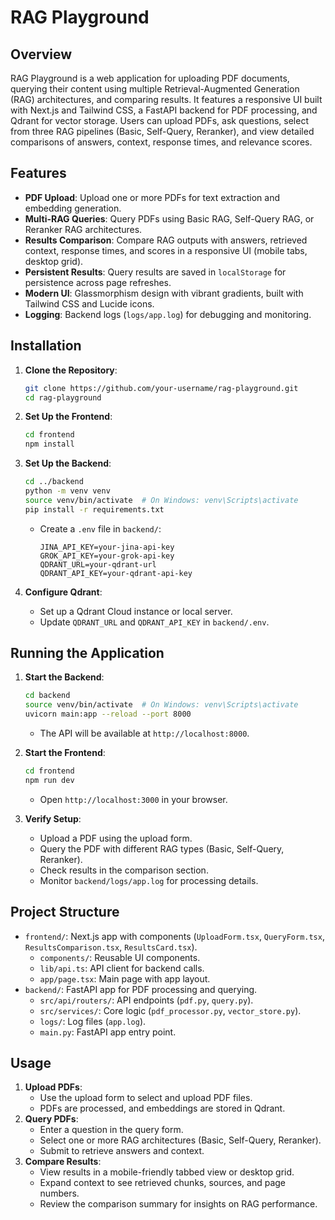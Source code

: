 # RAG Playground

## Overview

RAG Playground is a web application for uploading PDF documents, querying their content using multiple Retrieval-Augmented Generation (RAG) architectures, and comparing results. It features a responsive UI built with Next.js and Tailwind CSS, a FastAPI backend for PDF processing, and Qdrant for vector storage. Users can upload PDFs, ask questions, select from three RAG pipelines (Basic, Self-Query, Reranker), and view detailed comparisons of answers, context, response times, and relevance scores.

## Features

- **PDF Upload**: Upload one or more PDFs for text extraction and embedding generation.
- **Multi-RAG Queries**: Query PDFs using Basic RAG, Self-Query RAG, or Reranker RAG architectures.
- **Results Comparison**: Compare RAG outputs with answers, retrieved context, response times, and scores in a responsive UI (mobile tabs, desktop grid).
- **Persistent Results**: Query results are saved in `localStorage` for persistence across page refreshes.
- **Modern UI**: Glassmorphism design with vibrant gradients, built with Tailwind CSS and Lucide icons.
- **Logging**: Backend logs (`logs/app.log`) for debugging and monitoring.


## Installation

1. **Clone the Repository**:
   ```bash
   git clone https://github.com/your-username/rag-playground.git
   cd rag-playground
   ```

2. **Set Up the Frontend**:
   ```bash
   cd frontend
   npm install


3. **Set Up the Backend**:
   ```bash
   cd ../backend
   python -m venv venv
   source venv/bin/activate  # On Windows: venv\Scripts\activate
   pip install -r requirements.txt
   ```
   - Create a `.env` file in `backend/`:
     ```
     JINA_API_KEY=your-jina-api-key
     GROK_API_KEY=your-grok-api-key
     QDRANT_URL=your-qdrant-url
     QDRANT_API_KEY=your-qdrant-api-key
     ```

4. **Configure Qdrant**:
   - Set up a Qdrant Cloud instance or local server.
   - Update `QDRANT_URL` and `QDRANT_API_KEY` in `backend/.env`.

## Running the Application

1. **Start the Backend**:
   ```bash
   cd backend
   source venv/bin/activate  # On Windows: venv\Scripts\activate
   uvicorn main:app --reload --port 8000
   ```
   - The API will be available at `http://localhost:8000`.

2. **Start the Frontend**:
   ```bash
   cd frontend
   npm run dev
   ```
   - Open `http://localhost:3000` in your browser.

3. **Verify Setup**:
   - Upload a PDF using the upload form.
   - Query the PDF with different RAG types (Basic, Self-Query, Reranker).
   - Check results in the comparison section.
   - Monitor `backend/logs/app.log` for processing details.

## Project Structure

- `frontend/`: Next.js app with components (`UploadForm.tsx`, `QueryForm.tsx`, `ResultsComparison.tsx`, `ResultsCard.tsx`).
  - `components/`: Reusable UI components.
  - `lib/api.ts`: API client for backend calls.
  - `app/page.tsx`: Main page with app layout.
- `backend/`: FastAPI app for PDF processing and querying.
  - `src/api/routers/`: API endpoints (`pdf.py`, `query.py`).
  - `src/services/`: Core logic (`pdf_processor.py`, `vector_store.py`).
  - `logs/`: Log files (`app.log`).
  - `main.py`: FastAPI app entry point.

## Usage

1. **Upload PDFs**:
   - Use the upload form to select and upload PDF files.
   - PDFs are processed, and embeddings are stored in Qdrant.
2. **Query PDFs**:
   - Enter a question in the query form.
   - Select one or more RAG architectures (Basic, Self-Query, Reranker).
   - Submit to retrieve answers and context.
3. **Compare Results**:
   - View results in a mobile-friendly tabbed view or desktop grid.
   - Expand context to see retrieved chunks, sources, and page numbers.
   - Review the comparison summary for insights on RAG performance.
